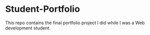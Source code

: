 # Student-Portfolio
This repo contains the final portfolio project I did while I was a Web development student.
